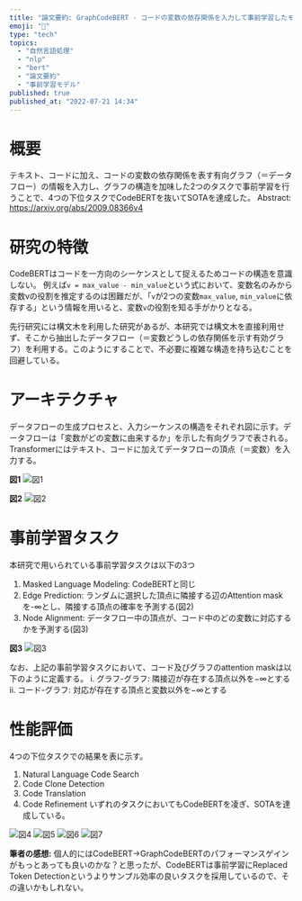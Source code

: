 ```yaml
---
title: "論文要約: GraphCodeBERT - コードの変数の依存関係を入力して事前学習したモデル"
emoji: "📝"
type: "tech"
topics:
  - "自然言語処理"
  - "nlp"
  - "bert"
  - "論文要約"
  - "事前学習モデル"
published: true
published_at: "2022-07-21 14:34"
---
```


# 概要

テキスト、コードに加え、コードの変数の依存関係を表す有向グラフ（＝データフロー）の情報を入力し、グラフの構造を加味した2つのタスクで事前学習を行うことで、4つの下位タスクでCodeBERTを抜いてSOTAを達成した。
Abstract: https://arxiv.org/abs/2009.08366v4

# 研究の特徴

CodeBERTはコードを一方向のシーケンスとして捉えるためコードの構造を意識しない。
例えば`v = max_value - min_value`という式において、変数名のみから変数vの役割を推定するのは困難だが、「`v`が2つの変数`max_value`, `min_value`に依存する」という情報を用いると、変数`v`の役割を知る手がかりとなる。

先行研究には構文木を利用した研究があるが、本研究では構文木を直接利用せず、そこから抽出したデータフロー（＝変数どうしの依存関係を示す有効グラフ）を利用する。このようにすることで、不必要に複雑な構造を持ち込むことを回避している。

# アーキテクチャ

データフローの生成プロセスと、入力シーケンスの構造をそれぞれ図に示す。データフローは「変数がどの変数に由来するか」を示した有向グラフで表される。Transformerにはテキスト、コードに加えてデータフローの頂点（＝変数）を入力する。

**図1**
![図1](https://storage.googleapis.com/zenn-user-upload/f88c78f16c2d-20220721.png)

**図2**
![図2](https://storage.googleapis.com/zenn-user-upload/052f3023a9d4-20220721.png)

# 事前学習タスク

本研究で用いられている事前学習タスクは以下の3つ
1. Masked Language Modeling: CodeBERTと同じ
2. Edge Prediction: ランダムに選択した頂点に隣接する辺のAttention maskを-∞とし、隣接する頂点の確率を予測する(図2)
3. Node Alignment: データフロー中の頂点が、コード中のどの変数に対応するかを予測する(図3)

**図3**
![図3](https://storage.googleapis.com/zenn-user-upload/f1315feb4aa5-20220721.png)

なお、上記の事前学習タスクにおいて、コード及びグラフのattention maskは以下のように定義する。
i. グラフ-グラフ: 隣接辺が存在する頂点以外を$-\infty$とする
ii. コード-グラフ: 対応が存在する頂点と変数以外を$-\infty$とする

# 性能評価

4つの下位タスクでの結果を表に示す。
1. Natural Language Code Search
2. Code Clone Detection
3. Code Translation
4. Code Refinement
いずれのタスクにおいてもCodeBERTを凌ぎ、SOTAを達成している。

![図4](https://storage.googleapis.com/zenn-user-upload/c93b39159b15-20220721.png)
![図5](https://storage.googleapis.com/zenn-user-upload/80e047af8f4e-20220721.png)
![図6](https://storage.googleapis.com/zenn-user-upload/1ffb6e6b553e-20220721.png)
![図7](https://storage.googleapis.com/zenn-user-upload/d73a7206dd20-20220721.png)

**筆者の感想:**
個人的にはCodeBERT->GraphCodeBERTのパフォーマンスゲインがもっとあっても良いのかな？と思ったが、CodeBERTは事前学習にReplaced Token Detectionというよりサンプル効率の良いタスクを採用しているので、その違いかもしれない。

